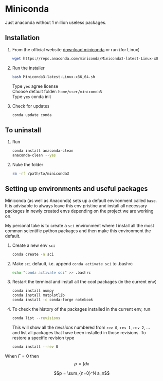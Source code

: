 # Miniconda
Just anaconda without 1 million useless packages.

## Installation

1. From the official website [download miniconda](https://docs.conda.io/projects/miniconda/en/latest/index.html) or run (for Linux)
   ```bash
   wget https://repo.anaconda.com/miniconda/Miniconda3-latest-Linux-x86_64.sh
   ```
   
2. Run the installer
   ```bash
   bash Miniconda3-latest-Linux-x86_64.sh
   ```
   Type `yes` agree license  
   Choose default folder: `home/user/miniconda3`  
   Type `yes` conda init

3. Check for updates
   ```bash
   conda update conda
   ```

## To uninstall

1. Run
   ```bash
   conda install anaconda-clean
   anaconda-clean --yes
   ```

2. Nuke the folder
   ```bash
   rm -rf /path/to/miniconda3
   ```

## Setting up environments and useful packages

Miniconda (as well as Anaconda) sets up a default environment called `base`.
It is advisable to always leave this env pristine and install all necessary packages in newly created envs depending on the project we are working on.

My personal take is to create a `sci` environment where I install all the most common scientific python packages and then make this environment the default.

1. Create a new env `sci`
   ```bash
   conda create -n sci
   ```

2. Make `sci` default, i.e. append `conda activate sci` to .bashrc
   ```bash
   echo "conda activate sci" >> .bashrc
   ```

3. Restart the terminal and install all the cool packages (in the current env)
   ```bash
   conda install numpy
   conda install matplotlib
   conda install -c conda-forge notebook
   ```

4. To check the history of the packages installed in the current env, run
   ```bash
   conda list --revisions
   ```
   This will show all the *revisions* numbered from `rev 0`, `rev 1`, `rev 2`, ... and list all packages that have been installed in those revisions.
   To restore a specific revision type
   ```bash
   conda install --rev 8
   ```

When $\Gamma = 0$ then
$$p = \int dx $$
```math
p = \sum_{n=0}^N a_n
```
